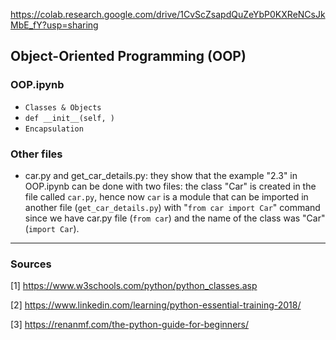 https://colab.research.google.com/drive/1CvScZsapdQuZeYbP0KXReNCsJkMbE_fY?usp=sharing

## Object-Oriented Programming (OOP)

### OOP.ipynb
* `Classes & Objects`
* `def __init__(self, )`
* `Encapsulation`

### Other files

* car.py and get_car_details.py: they show that the example "2.3" in OOP.ipynb can be done with two files:
the class "Car" is created in the file called `car.py`, hence now `car` is a module that can be imported in another file
(`get_car_details.py`) with "`from car import Car`" command since we have car.py file (`from car`) and the name of the class was "Car" (`import Car`).
    
------------    
### Sources

[1] https://www.w3schools.com/python/python_classes.asp

[2] https://www.linkedin.com/learning/python-essential-training-2018/

[3] https://renanmf.com/the-python-guide-for-beginners/